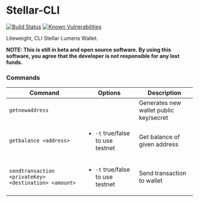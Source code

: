 # Stellar-CLI

[![Build Status](https://travis-ci.org/kaplanmaxe/stellar-cli.svg?branch=master)](https://travis-ci.org/kaplanmaxe/stellar-cli)
[![Known Vulnerabilities](https://snyk.io/test/github/kaplanmaxe/stellar-cli/badge.svg?targetFile=package.json)](https://snyk.io/test/github/kaplanmaxe/stellar-cli?targetFile=package.json)


Liteweight, CLI Stellar Lumens Wallet.

**NOTE: This is still in beta and open source software. By using this software, you agree that the developer is not responsible for any lost funds.**

### Commands

| Command | Options | Description |
|---------|------------|-------------|
| `getnewaddress` |      | Generates new wallet public key/secret |
| `getbalance <address>` | <ul><li>`-t` true/false to use testnet</li></ul> | Get balance of given address |
| `sendtransaction <privateKey> <destination> <amount>` | <ul><li>`-t` true/false to use testnet</li></ul> | Send transaction to wallet |